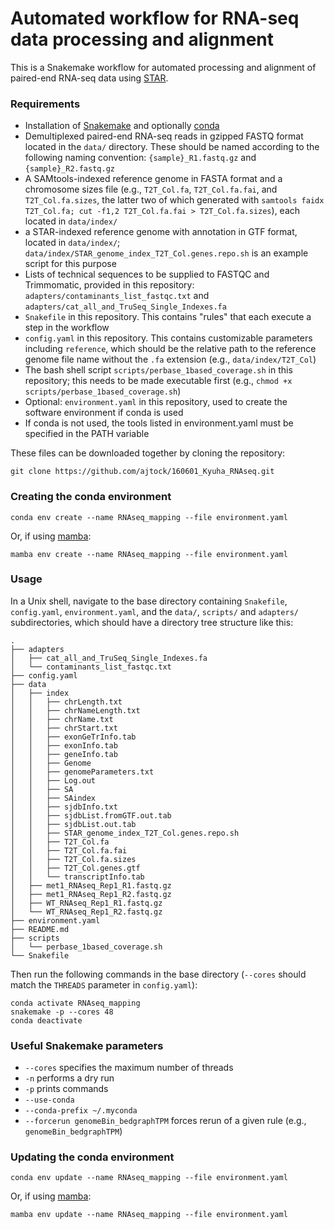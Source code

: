 # Automated workflow for RNA-seq data processing and alignment

This is a Snakemake workflow for automated processing and alignment of paired-end RNA-seq data using [STAR](https://github.com/alexdobin/STAR).

### Requirements

- Installation of [Snakemake](https://snakemake.readthedocs.io/en/stable/) and optionally [conda](https://conda.io/docs/)
- Demultiplexed paired-end RNA-seq reads in gzipped FASTQ format located in the `data/` directory. These should be named according to the following naming convention: `{sample}_R1.fastq.gz` and `{sample}_R2.fastq.gz`
- A SAMtools-indexed reference genome in FASTA format and a chromosome sizes file (e.g., `T2T_Col.fa`, `T2T_Col.fa.fai`, and `T2T_Col.fa.sizes`, the latter two of which generated with `samtools faidx T2T_Col.fa; cut -f1,2 T2T_Col.fa.fai > T2T_Col.fa.sizes`), each located in `data/index/`
- a STAR-indexed reference genome with annotation in GTF format, located in `data/index/`; `data/index/STAR_genome_index_T2T_Col.genes.repo.sh` is an example script for this purpose
- Lists of technical sequences to be supplied to FASTQC and Trimmomatic, provided in this repository: `adapters/contaminants_list_fastqc.txt` and `adapters/cat_all_and_TruSeq_Single_Indexes.fa`
- `Snakefile` in this repository. This contains "rules" that each execute a step in the workflow
- `config.yaml` in this repository. This contains customizable parameters including `reference`, which should be the relative path to the reference genome file name without the `.fa` extension (e.g., `data/index/T2T_Col`)
- The bash shell script `scripts/perbase_1based_coverage.sh` in this repository; this needs to be made executable first (e.g., `chmod +x scripts/perbase_1based_coverage.sh`)
- Optional: `environment.yaml` in this repository, used to create the software environment if conda is used
- If conda is not used, the tools listed in environment.yaml must be specified in the PATH variable

These files can be downloaded together by cloning the repository:

```
git clone https://github.com/ajtock/160601_Kyuha_RNAseq.git
```

### Creating the conda environment

```
conda env create --name RNAseq_mapping --file environment.yaml
```

Or, if using [mamba](https://github.com/mamba-org/mamba):

```
mamba env create --name RNAseq_mapping --file environment.yaml
```

### Usage

In a Unix shell, navigate to the base directory containing `Snakefile`, `config.yaml`, `environment.yaml`, and the `data/`, `scripts/` and `adapters/` subdirectories, which should have a directory tree structure like this:

```
.
├── adapters
│   ├── cat_all_and_TruSeq_Single_Indexes.fa
│   └── contaminants_list_fastqc.txt
├── config.yaml
├── data
│   ├── index
│   │   ├── chrLength.txt
│   │   ├── chrNameLength.txt
│   │   ├── chrName.txt
│   │   ├── chrStart.txt
│   │   ├── exonGeTrInfo.tab
│   │   ├── exonInfo.tab
│   │   ├── geneInfo.tab
│   │   ├── Genome
│   │   ├── genomeParameters.txt
│   │   ├── Log.out
│   │   ├── SA
│   │   ├── SAindex
│   │   ├── sjdbInfo.txt
│   │   ├── sjdbList.fromGTF.out.tab
│   │   ├── sjdbList.out.tab
│   │   ├── STAR_genome_index_T2T_Col.genes.repo.sh
│   │   ├── T2T_Col.fa
│   │   ├── T2T_Col.fa.fai
│   │   ├── T2T_Col.fa.sizes
│   │   ├── T2T_Col.genes.gtf
│   │   └── transcriptInfo.tab
│   ├── met1_RNAseq_Rep1_R1.fastq.gz
│   ├── met1_RNAseq_Rep1_R2.fastq.gz
│   ├── WT_RNAseq_Rep1_R1.fastq.gz
│   └── WT_RNAseq_Rep1_R2.fastq.gz
├── environment.yaml
├── README.md
├── scripts
│   └── perbase_1based_coverage.sh
└── Snakefile
```

Then run the following commands in the base directory (`--cores` should match the `THREADS` parameter in `config.yaml`):

```
conda activate RNAseq_mapping
snakemake -p --cores 48
conda deactivate
```

### Useful Snakemake parameters

- `--cores` specifies the maximum number of threads
- `-n` performs a dry run
- `-p` prints commands
- `--use-conda`
- `--conda-prefix ~/.myconda`
- `--forcerun genomeBin_bedgraphTPM` forces rerun of a given rule (e.g., `genomeBin_bedgraphTPM`)

### Updating the conda environment

```
conda env update --name RNAseq_mapping --file environment.yaml
```

Or, if using [mamba](https://github.com/mamba-org/mamba):

```
mamba env update --name RNAseq_mapping --file environment.yaml
```
